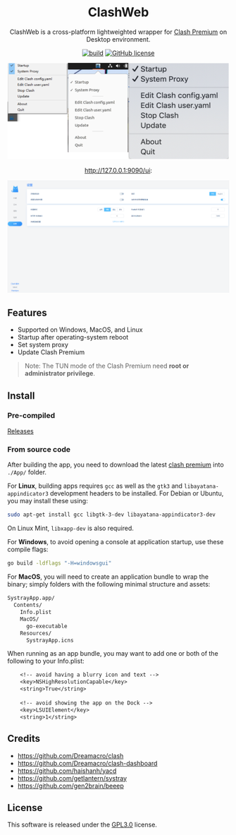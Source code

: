 <div align="center">

# ClashWeb

ClashWeb is a cross-platform lightweighted wrapper for [Clash Premium](https://github.com/Dreamacro/clash/releases/tag/premium) on Desktop environment.

[![build](https://img.shields.io/github/workflow/status/ctaoist/clashweb/Release)](https://github.com/ctaoist/clash/actions) [![GitHub license](https://img.shields.io/github/license/ctaoist/clashweb.svg)](https://github.com/ctaoist/clashweb/blob/master/LICENSE)

![](screenshots/preview.png)

http://127.0.0.1:9090/ui:

![](screenshots/local9090.png)

</div>

## Features

- Supported on Windows, MacOS, and Linux
- Startup after operating-system reboot
- Set system proxy
- Update Clash Premium

>Note: The TUN mode of the Clash Premium need **root or administrator privilege**.

## Install

### Pre-compiled

[Releases](https://github.com/ctaoist/clashweb/releases)

### From source code

After building the app, you need to download the latest [clash premium](https://release.dreamacro.workers.dev/latest/) into `./App/` folder.

For **Linux**, building apps requires `gcc` as well as the `gtk3` and `libayatana-appindicator3` development headers to be installed. For Debian or Ubuntu, you may install these using:

```sh
sudo apt-get install gcc libgtk-3-dev libayatana-appindicator3-dev
```

On Linux Mint, `libxapp-dev` is also required.

For **Windows**, to avoid opening a console at application startup, use these compile flags:

```sh
go build -ldflags "-H=windowsgui"
```

For **MacOS**, you will need to create an application bundle to wrap the binary; simply folders with the following minimal structure and assets:

```
SystrayApp.app/
  Contents/
    Info.plist
    MacOS/
      go-executable
    Resources/
      SystrayApp.icns
```

When running as an app bundle, you may want to add one or both of the following to your Info.plist:

```
    <!-- avoid having a blurry icon and text -->
	<key>NSHighResolutionCapable</key>
	<string>True</string>

	<!-- avoid showing the app on the Dock -->
	<key>LSUIElement</key>
	<string>1</string>
```

## Credits

- https://github.com/Dreamacro/clash
- https://github.com/Dreamacro/clash-dashboard
- https://github.com/haishanh/yacd
- https://github.com/getlantern/systray
- https://github.com/gen2brain/beeep


## License

This software is released under the [GPL3.0](https://github.com/ctaoist/clashweb/blob/master/LICENSE) license.
